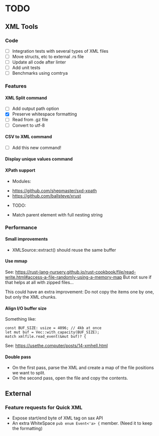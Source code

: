 # TODO

## XML Tools

### Code
 - [ ] Integration tests with several types of XML files
 - [ ] Move structs, etc to external .rs file
 - [ ] Update all code after linter
 - [ ] Add unit tests
 - [ ] Benchmarks using comtrya

### Features

#### XML Split command
- [ ] Add output path option
- [X] Preserve whitespace formatting
- [ ] Read from .gz file
- [ ] Convert to utf-8

#### CSV to XML command
- [ ] Add this new command!

#### Display unique values command

#### XPath support
* Modules:
 - https://github.com/shepmaster/sxd-xpath
 - https://github.com/ballsteve/xrust
* TODO:
 - Match parent element with full nesting string

### Performance

#### Small improvements

* XMLSource::extract() should reuse the same buffer

#### Use mmap
See:
https://rust-lang-nursery.github.io/rust-cookbook/file/read-write.html#access-a-file-randomly-using-a-memory-map
But not sure if that helps at all with zipped files...

This could have an extra improvement:
Do not copy the items one by one,
but only the XML chunks.

#### Align I/O buffer size
Something like:
```
const BUF_SIZE: usize = 4096; // 4kb at once
let mut buf = Vec::with_capacity(BUF_SIZE);
match xmlfile.read_event(&mut buf)? {
```
See: https://usethe.computer/posts/14-xmhell.html

#### Double pass
* On the first pass, parse the XML and create a map of the file positions we want to split.
* On the second pass, open the file and copy the contents.

## External

### Feature requests for Quick XML
* Expose start/end byte of XML tag on sax API
* An extra WhiteSpace `pub enum Event<'a> {` member. (Need it to keep the formatting)


